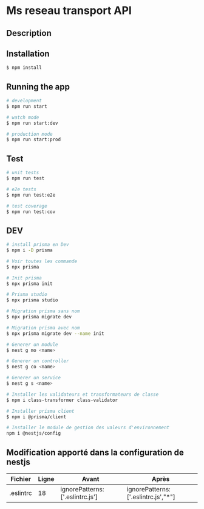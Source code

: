 
# Ms reseau transport API
## Description


## Installation

```bash
$ npm install
```

## Running the app

```bash
# development
$ npm run start

# watch mode
$ npm run start:dev

# production mode
$ npm run start:prod
```

## Test

```bash
# unit tests
$ npm run test

# e2e tests
$ npm run test:e2e

# test coverage
$ npm run test:cov
```

## DEV
```bash
# install prisma en Dev 
$ npm i -D prisma 

# Voir toutes les commande 
$ npx prisma 

# Init prisma
$ npx prisma init

# Prisma studio
$ npx prisma studio

# Migration prisma sans nom
$ npx prisma migrate dev 

# Migration prisma avec nom
$ npx prisma migrate dev --name init

# Generer un module
$ nest g mo <name>

# Generer un controller
$ nest g co <name>

# Generer un service
$ nest g s <name>

# Installer les validateurs et transformateurs de classe
$ npm i class-transformer class-validator

# Installer prisma client
$ npm i @prisma/client

# Installer le module de gestion des valeurs d'environnement
npm i @nestjs/config


```

## Modification apporté dans la configuration de nestjs
|   Fichier     |    Ligne  |  Avant   |  Après   |
|   ---    |   ---     |   ---    |   ---    |
|   .eslintrc   |    18 |  ignorePatterns: ['.eslintrc.js']    |   ignorePatterns: ['.eslintrc.js',"*"]    |
